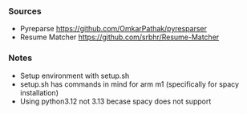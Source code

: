 ### Sources
- Pyreparse https://github.com/OmkarPathak/pyresparser
- Resume Matcher https://github.com/srbhr/Resume-Matcher
### Notes
- Setup environment with setup.sh
- setup.sh has commands in mind for arm m1 (specifically for spacy installation)
- Using python3.12 not 3.13 becase spacy does not support
